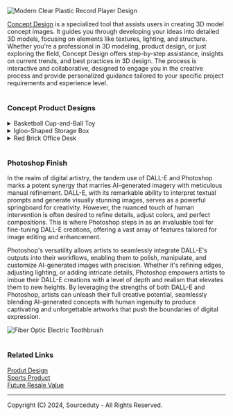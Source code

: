 ![Modern Clear Plastic Record Player Design](https://github.com/sourceduty/Concept_Design/assets/123030236/c2824e75-5e95-4513-9803-4eff8308bc46)

[Concept Design](https://chat.openai.com/g/g-JAsawu1Lv-concept-design) is a specialized tool that assists users in creating 3D model concept images. It guides you through developing your ideas into detailed 3D models, focusing on elements like textures, lighting, and structure. Whether you're a professional in 3D modeling, product design, or just exploring the field, Concept Design offers step-by-step assistance, insights on current trends, and best practices in 3D design. The process is interactive and collaborative, designed to engage you in the creative process and provide personalized guidance tailored to your specific project requirements and experience level.

#
### Concept Product Designs

<details><summary>Basketball Cup-and-Ball Toy</summary>
<br>

![Basketball Cup-and-Ball Toy](https://github.com/sourceduty/Concept_Design/assets/123030236/f925b5fb-2b9b-4656-a5fb-c22bd58d4a4a)

The concept product design in the image is an innovative take on traditional basketball and cup-and-ball toys, merging elements from both to create a unique and engaging game. The design features a small basketball hoop with a wooden backboard, a sturdy pole for support, and a base to ensure stability. Attached to the hoop is a basketball connected by a flexible rod, reminiscent of a cup-and-ball toy, where the objective is to maneuver the ball into the cup, or in this case, the hoop. This clever fusion of toys is not only visually appealing but also presents an entertaining challenge for users of various ages.

One of the standout features of this design is its simplicity and functionality. The materials used, such as wood for the backboard and pole, combined with a plastic or composite material for the hoop and ball, provide a classic yet durable feel. The flexible rod connecting the ball to the hoop allows for a range of motion, requiring coordination and skill to successfully score a basket. This can serve as a fun activity for children, promoting hand-eye coordination, and also as a casual game for adults looking to test their precision and dexterity.

In terms of aesthetics, the product maintains a minimalistic and modern look while evoking a sense of nostalgia through its classic toy elements. The wooden components give it a warm and natural appearance, making it suitable for various interior settings, whether it be a child's playroom or a living room. The compact size ensures that it does not take up much space, making it a versatile addition to any household. Moreover, its design can be easily adapted for different sizes and difficulty levels, catering to a wide audience.

From a market perspective, this product has the potential to appeal to both toy enthusiasts and those looking for unique home entertainment options. Its combination of nostalgic charm and contemporary design could attract buyers seeking something distinct yet familiar. Additionally, the product could be marketed as an educational tool, emphasizing its benefits in developing motor skills and coordination in children. Overall, this concept product design successfully blends form and function, creating a playful and engaging experience for users of all ages.

<br>    
</details>
<details><summary>Igloo-Shaped Storage Box</summary>
<br>

![Igloo-Shaped Storage Box](https://github.com/sourceduty/Concept_Design/assets/123030236/390bcb9d-cd57-46ea-adbd-0f96aa36294d)

The plastic outdoor igloo storage box depicted in the image presents a unique and visually appealing solution for outdoor storage needs. Designed to resemble a traditional igloo, this storage box combines aesthetic charm with functionality. The igloo shape not only makes it an attractive addition to any backyard or garden but also helps it blend seamlessly into various outdoor settings, creating a cohesive and pleasant environment.

Constructed from durable plastic, the igloo storage box is built to withstand harsh weather conditions, ensuring the contents remain safe and dry. The material's resistance to moisture, UV rays, and temperature fluctuations makes it an ideal choice for year-round use. The thick, insulated walls of the igloo provide an additional layer of protection, helping to maintain a stable internal temperature, which is particularly beneficial for storing items sensitive to extreme temperatures.

The igloo storage box features a robust door with a secure lock, ensuring that the stored items are safe from theft or unauthorized access. The door's design allows for easy opening and closing, while the lock adds an extra layer of security. Inside, the storage space is ample, providing enough room to store various outdoor items such as gardening tools, cushions, toys, and even small pieces of furniture. The spacious interior is designed to maximize storage capacity while maintaining easy access to the items inside.

One of the standout features of this product is its eco-friendly design. The use of recyclable plastic materials not only makes the igloo storage box environmentally friendly but also lightweight and easy to move. This aspect is particularly beneficial for homeowners who may need to relocate the storage box periodically. Additionally, the plastic construction ensures that the igloo is easy to clean and maintain, requiring minimal effort to keep it looking new and functional.

In conclusion, the plastic outdoor igloo storage box is a versatile and practical storage solution that combines durability, security, and aesthetic appeal. Its unique design and robust construction make it an excellent choice for any outdoor space, providing a secure and weather-resistant place to store various items. Whether used in a garden, patio, or backyard, this storage box is sure to enhance the overall look of the area while offering reliable storage options.

<br>    
</details>
<details><summary>Red Brick Office Desk</summary>
<br>

![Red Brick Office Desk](https://github.com/sourceduty/Concept_Design/assets/123030236/100f5ead-29a3-4040-a50d-61dfd44ea85b)

The red brick office desk design is an intriguing blend of rustic and modern aesthetics, creating a unique and eye-catching workspace. The desk itself is constructed entirely of red bricks, giving it a sturdy and industrial feel that is reminiscent of old-world craftsmanship. This robust construction is complemented by the clean, straight lines of the desk, which add a touch of modernity and sophistication. The use of red bricks not only provides a strong, durable surface but also introduces a warm, earthy tone to the space, making the office area feel inviting and grounded.

Accompanying the brick desk is a transparent chair made of clear, molded plastic. This chair contrasts sharply with the heavy, opaque bricks, adding a sense of lightness and contemporary flair to the setup. The clear material of the chair allows it to almost disappear against the backdrop of the brick desk, emphasizing the unique design of the desk itself. This combination of materials highlights the innovative approach to office furniture design, where traditional and modern elements coexist harmoniously.

The desktop is neatly arranged with a laptop, desk lamp, and various office supplies, which are strategically placed to maintain an uncluttered and functional workspace. The brick surface provides ample space for working, with enough room to accommodate books, stationery, and other essentials. The inclusion of a sleek, metallic desk lamp adds a touch of elegance and practicality, ensuring that the workspace is well-lit and conducive to productivity. The overall layout is both practical and aesthetically pleasing, demonstrating a well-thought-out balance between form and function.

The setting of the desk within a minimalist room with concrete flooring and walls further enhances its visual appeal. The simplicity of the surroundings allows the red brick desk to become the focal point of the space. The natural light filtering in from the window highlights the texture and color of the bricks, creating interesting shadows and adding depth to the scene. This design not only serves as a functional workspace but also as a statement piece, showcasing how traditional materials can be reimagined in contemporary interior design.

<br>    
</details>

#
### Photoshop Finish

In the realm of digital artistry, the tandem use of DALL-E and Photoshop marks a potent synergy that marries AI-generated imagery with meticulous manual refinement. DALL-E, with its remarkable ability to interpret textual prompts and generate visually stunning images, serves as a powerful springboard for creativity. However, the nuanced touch of human intervention is often desired to refine details, adjust colors, and perfect compositions. This is where Photoshop steps in as an invaluable tool for fine-tuning DALL-E creations, offering a vast array of features tailored for image editing and enhancement.

Photoshop's versatility allows artists to seamlessly integrate DALL-E's outputs into their workflows, enabling them to polish, manipulate, and customize AI-generated images with precision. Whether it's refining edges, adjusting lighting, or adding intricate details, Photoshop empowers artists to imbue their DALL-E creations with a level of depth and realism that elevates them to new heights. By leveraging the strengths of both DALL-E and Photoshop, artists can unleash their full creative potential, seamlessly blending AI-generated concepts with human ingenuity to produce captivating and unforgettable artworks that push the boundaries of digital expression.

![Fiber Optic Electric Toothbrush](https://github.com/sourceduty/Concept_Design/assets/123030236/3e10d2cb-d2b7-444a-95e4-578e78d2e7b0)

#
### Related Links

[Produt Design](https://github.com/sourceduty/Product_Design)
<br>
[Sports Product](https://github.com/sourceduty/Sports_Product)
<br>
[Future Resale Value](https://github.com/sourceduty/Future_Resale_Value)

***
Copyright (C) 2024, Sourceduty - All Rights Reserved.
